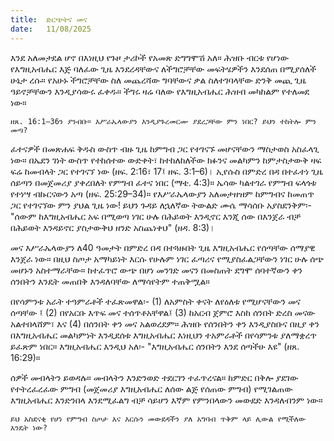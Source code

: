 ```yaml
---
title:  ድርጭትና መና
date:   11/08/2025
---
```


እንደ አለመታደል ሆኖ በእነዚህ የጉዞ ታሪኮች የአመጽ ድግግሞሽ አለ። ሕዝቡ ብርቱ የሆነው የእግዚአብሔር እጅ ባለፈው ጊዜ እንደረዳቸውና ለችግሮቻቸው መፍትሄዎችን እንደሰጠ በሚያሰለች ሁኔታ ረሱ። የአሁኑ ችግሮቻቸው ስለ መጨረሻው ግባቸውና ቃል ስለተገባላቸው ድንቅ መጪ ጊዜ ዓይኖቻቸውን እንዲያሳውሩ ፈቀዱ። ችግሩ ዛሬ ባለው የእግዚአብሔር ሕዝብ መካከልም የተለመደ ነው።

`ዘጸ. 16:1–36ን ያንብቡ። እሥራኤላውያን እንዲያጉረመርሙ ያደረጋቸው ምን ነበር? ይህን ተከትሎ ምን መጣ?`

ፈተናዎች በመጽሐፍ ቅዱስ ውስጥ ብዙ ጊዜ ከምግብ ጋር የተገናኙ መሆናቸውን ማስታወስ አስፈላጊ ነው። በኤደን ገነት ውስጥ የተከሰተው ውድቀት፣ ከተከለከለችው ክፉንና መልካምን ከምታስታውቅ ዛፍ ፍሬ ከመብላት ጋር የተገናኘ ነው (ዘፍ. 2:16፣ 17፤ ዘፍ. 3:1–6)। ኢየሱስ በምድረ በዳ በተፈተነ ጊዜ ሰይጣን በመጀመሪያ ያቀረበለት የምግብ ፈተና ነበር (ማቴ. 4:3)። ኤሳው ካልተገራ የምግብ ፍላጎቱ የተነሣ ብኩርናውን አጣ (ዘፍ. 25:29–34)። የእሥራኤላውያን አለመታዘዝም ከምግብና ከመጠጥ ጋር የተገናኘው ምን ያህል ጊዜ ነው! ይህን ጉዳይ ለኋለኛው ትውልድ ሙሴ ማሳሰቡ አያስደንቅም፡- "ሰውም ከእግዚአብሔር አፍ በሚወጣ ነገር ሁሉ በሕይወት እንዲኖር እንጂ ሰው በእንጀራ ብቻ በሕይወት እንዳይኖር ያስታውቅህ ዘንድ አስጨነቀህ" (ዘዳ. 8:3)।

መና እሥራኤላውያን ለ40 ዓመታት በምድረ በዳ በተጓዙበት ጊዜ እግዚአብሔር የሰጣቸው ሰማያዊ እንጀራ ነው። በዚህ ስጦታ አማካይነት እርሱ የሁሉም ነገር ፈጣሪና የሚያስፈልጋቸውን ነገር ሁሉ ሰጭ መሆኑን አስተማራቸው። ከተፈጥሮ ውጭ በሆነ መንገድ መናን በመስጠት ደግሞ ሰባተኛውን ቀን ሰንበትን እንዴት መጠበቅ እንዳለባቸው ለማሳየትም ተጠቅሟል።

በየሳምንቱ አራት ተዓምራቶች ተፈጽመዋል፡- (1) ለአምስት ቀናት ለየዕለቱ የሚሆናቸውን መና ሰጣቸው ፤ (2) በየአርቡ እጥፍ መና ተሰጥቶአቸዋል፤ (3) ከአርብ ጀምሮ እስከ ሰንበት ድረስ መናው አልተበላሸም፣ እና (4) በሰንበት ቀን መና አልወረደም። ሕዝቡ የሰንበትን ቀን እንዲያስቡና በዚያ ቀን በእግዚአብሔር መልካምነት እንዲደሰቱ እግዚአብሔር እነዚህን ተአምራቶች በየሳምንቱ ያለማቋረጥ ይፈጽም ነበር። እግዚአብሔር እንዲህ አለ፡- "እግዚአብሔር ሰንበትን እንደ ሰጣችሁ እዩ" (ዘጸ. 16:29)።

ሰዎች መብላትን ይወዳሉ። መብላትን እንድንወድ ተደርገን ተፈጥረናል። ከምድር በቅሎ ያደገው የተትረፈረፈው ምግብ (መጀመሪያ እግዚአብሔር ለሰው ልጅ የሰጠው ምግብ) የሚገልጠው እግዚአብሔር እንድንበላ እንደሚፈልግ ብቻ ሳይሆን እኛም የምንበላውን መውደድ እንዳለብንም ነው።

`ይህ አስደናቂ የሆነ የምግብ ስጦታ እና እርሱን መውደዳችን ያለ አግባብ ጥቅም ላይ ሊውል የሚችለው እንዴት ነው?`